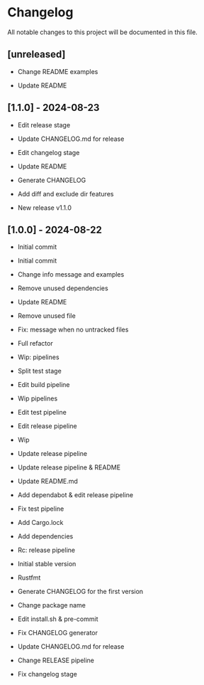 # Changelog

All notable changes to this project will be documented in this file.

## [unreleased]

- Change README examples


- Update README


## [1.1.0] - 2024-08-23

- Edit release stage


- Update CHANGELOG.md for release


- Edit changelog stage


- Update README


- Generate CHANGELOG


- Add diff and exclude dir features


- New release v1.1.0


## [1.0.0] - 2024-08-22

- Initial commit

- Initial commit


- Change info message and examples


- Remove unused dependencies


- Update README


- Remove unused file


- Fix: message when no untracked files


- Full refactor


- Wip: pipelines


- Split test stage


- Edit build pipeline


- Wip pipelines


- Edit test pipeline


- Edit release pipeline


- Wip


- Update release pipeline


- Update release pipeline & README


- Update README.md

- Add dependabot & edit release pipeline


- Fix test pipeline


- Add Cargo.lock


- Add dependencies


- Rc: release pipeline


- Initial stable version


- Rustfmt


- Generate CHANGELOG for the first version


- Change package name


- Edit install.sh & pre-commit


- Fix CHANGELOG generator


- Update CHANGELOG.md for release


- Change RELEASE pipeline


- Fix changelog stage


<!-- generated by git-cliff -->
